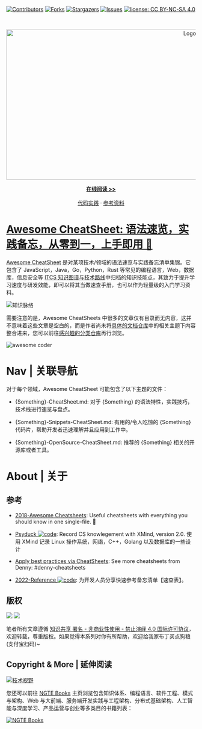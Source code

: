 [![Contributors][contributors-shield]][contributors-url]
[![Forks][forks-shield]][forks-url]
[![Stargazers][stars-shield]][stars-url]
[![Issues][issues-shield]][issues-url]
[![license: CC BY-NC-SA 4.0](https://img.shields.io/badge/license-CC%20BY--NC--SA%204.0-lightgrey.svg)][license-url]

<!-- PROJECT LOGO -->
<br />
<p align="center">
  <a href="https://github.com/wx-chevalier/Awesome-CheatSheets">
    <img src="https://assets.ng-tech.icu/item/header.svg" alt="Logo" style="width: 100vw;height: 400px" />
  </a>

  <p align="center">
    <a href="https://ng-tech.icu/books/Awesome-CheatSheets"><strong>在线阅读 >> </strong></a>
    <br />
    <br />
    <a href="https://github.com/wx-chevalier">代码实践</a>
    ·
       <a href="https://github.com/wx-chevalier/Awesome-Lists">参考资料</a>

  </p>
</p>

<!-- ABOUT THE PROJECT -->

# [Awesome CheatSheet: 语法速览，实践备忘，从零到一，上手即用 🚀](https://github.com/wx-chevalier/Awesome-CheatSheets)

[Awesome CheatSheet](https://github.com/wx-chevalier/Awesome-CheatSheets) 是对某项技术/领域的语法速览与实践备忘清单集锦。它包含了 JavaScript，Java，Go，Python，Rust 等常见的编程语言，Web，数据库，信息安全等 [ITCS 知识图谱与技术路线](https://ng-tech.icu/books/home/#/perspective)中归档的知识技能点，其致力于提升学习速度与研发效能，即可以将其当做速查手册，也可以作为轻量级的入门学习资料。

![知识脉络](https://assets.ng-tech.icu/item/20230416202635.png)

需要注意的是，Awesome CheatSheets 中很多的文章仅有目录而无内容，这并不意味着这些文章是空白的，而是作者尚未将[具体的文档仓库](https://github.com/topics/wx-doc)中的相关主题下内容整合进来，您可以前往[感兴趣的分类仓库](https://github.com/topics/wx-doc)再行浏览。

![awesome coder](https://user-images.githubusercontent.com/5803001/43364904-59f5bda6-9356-11e8-9ab3-ae073d08bb9e.png)

# Nav | 关联导航

对于每个领域，Awesome CheatSheet 可能包含了以下主题的文件：

- {Something}-CheatSheet.md: 对于 {Something} 的语法特性，实践技巧，技术栈进行速览与盘点。

- {Something}-Snippets-CheatSheet.md: 有用的/令人吃惊的 {Something} 代码片，帮助开发者迅速理解并且应用到工作中。

- {Something}-OpenSource-CheatSheet.md: 推荐的 {Something} 相关的开源库或者工具。

# About | 关于

## 参考

- [2018-Awesome Cheatsheets](https://github.com/LeCoupa/awesome-cheatsheets): Useful cheatsheets with everything you should know in one single-file. 🚀

- [Psyduck ![code](https://ng-tech.icu/assets/code.svg)](https://github.com/SmartKeyerror/Psyduck): Record CS knowlegement with XMind, version 2.0. 使用 XMind 记录 Linux 操作系统，网络，C++，Golang 以及数据库的一些设计

- [Apply best practices via CheatSheets](https://github.com/dennyzhang/cheatsheet.dennyzhang.com): See more cheatsheets from Denny: #denny-cheatsheets

- [2022-Reference ![code](https://ng-tech.icu/assets/code.svg)](https://github.com/jaywcjlove/reference): 为开发人员分享快速参考备忘清单【速查表】。

## 版权

![](https://parg.co/bDY) ![](https://parg.co/bDm)

笔者所有文章遵循 [知识共享 署名 - 非商业性使用 - 禁止演绎 4.0 国际许可协议](https://creativecommons.org/licenses/by-nc-nd/4.0/deed.zh)，欢迎转载，尊重版权。如果觉得本系列对你有所帮助，欢迎给我家布丁买点狗粮(支付宝扫码)~

[](https://github.com/wx-chevalier)

## Copyright & More | 延伸阅读

[![技术视野](https://s3.ax1x.com/2021/02/21/yTSKdH.png)](https://github.com/wx-chevalier/Awesome-MindMaps)

您还可以前往 [NGTE Books](https://ng-tech.icu/books-gallery/) 主页浏览包含知识体系、编程语言、软件工程、模式与架构、Web 与大前端、服务端开发实践与工程架构、分布式基础架构、人工智能与深度学习、产品运营与创业等多类目的书籍列表：

[![NGTE Books](https://s2.ax1x.com/2020/01/18/19uXtI.png)](https://ng-tech.icu/books-gallery/)

<!-- MARKDOWN LINKS & IMAGES -->
<!-- https://www.markdownguide.org/basic-syntax/#reference-style-links -->

[contributors-shield]: https://img.shields.io/github/contributors/wx-chevalier/Awesome-CheatSheets.svg?style=flat-square
[contributors-url]: https://github.com/wx-chevalier/Awesome-CheatSheets/graphs/contributors
[forks-shield]: https://img.shields.io/github/forks/wx-chevalier/Awesome-CheatSheets.svg?style=flat-square
[forks-url]: https://github.com/wx-chevalier/Awesome-CheatSheets/network/members
[stars-shield]: https://img.shields.io/github/stars/wx-chevalier/Awesome-CheatSheets.svg?style=flat-square
[stars-url]: https://github.com/wx-chevalier/Awesome-CheatSheets/stargazers
[issues-shield]: https://img.shields.io/github/issues/wx-chevalier/Awesome-CheatSheets.svg?style=flat-square
[issues-url]: https://github.com/wx-chevalier/Awesome-CheatSheets/issues
[license-shield]: https://img.shields.io/github/license/wx-chevalier/Awesome-CheatSheets.svg?style=flat-square
[license-url]: https://github.com/wx-chevalier/Awesome-CheatSheets/blob/master/LICENSE.txt
